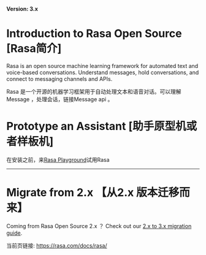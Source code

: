 **Version: 3.x**

# Introduction to Rasa Open Source [Rasa简介]

Rasa is an open source machine learning framework for automated text and voice-based conversations. Understand messages, hold conversations, and connect to messaging channels and APIs.

Rasa 是一个开源的机器学习框架用于自动处理文本和语音对话。可以理解Message ，处理会话，链接Message api  。



# Prototype an Assistant  [助手原型机或者样板机]

在安装之前，来[Rasa Playground](https://rasa.com/docs/rasa/playground)试用Rasa 

---



# Migrate from 2.x 【从2.x 版本迁移而来】

Coming from Rasa Open Source 2.x ？  Check out our [2.x to 3.x migration guide](https://rasa.com/docs/rasa/migration-guide).



当前页链接: https://rasa.com/docs/rasa/

